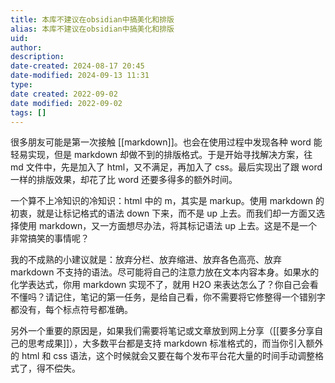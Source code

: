 ```yaml
---
title: 本库不建议在obsidian中搞美化和排版
alias: 本库不建议在obsidian中搞美化和排版
uid: 
author: 
description: 
date-created: 2024-08-17 20:45
date-modified: 2024-09-13 11:31
type: 
date created: 2022-09-02
date modified: 2022-09-02
tags: []
---
```


很多朋友可能是第一次接触 [[markdown]]。也会在使用过程中发现各种 word 能轻易实现，但是 markdown 却做不到的排版格式。于是开始寻找解决方案，往 md 文件中，先是加入了 html，又不满足，再加入了 css。最后实现出了跟 word 一样的排版效果，却花了比 word 还要多得多的额外时间。

一个算不上冷知识的冷知识：html 中的 m，其实是 markup。使用 markdown 的初衷，就是让标记格式的语法 down 下来，而不是 up 上去。而我们却一方面又选择使用 markdown，又一方面想尽办法，将其标记语法 up 上去。这是不是一个非常搞笑的事情呢？

我的不成熟的小建议就是：放弃分栏、放弃缩进、放弃各色高亮、放弃 markdown 不支持的语法。尽可能将自己的注意力放在文本内容本身。如果水的化学表达式，你用 markdown 实现不了，就用 H2O 来表达怎么了？你自己会看不懂吗？请记住，笔记的第一任务，是给自己看，你不需要将它修整得一个错别字都没有，每个标点符号都准确。

另外一个重要的原因是，如果我们需要将笔记或文章放到网上分享（[[要多分享自己的思考成果]]），大多数平台都是支持 markdown 标准格式的，而当你引入额外的 html 和 css 语法，这个时候就会又要在每个发布平台花大量的时间手动调整格式了，得不偿失。
